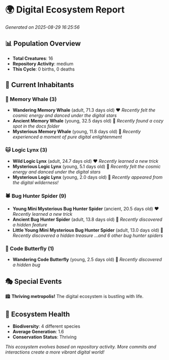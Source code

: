 # 🌍 Digital Ecosystem Report
*Generated on 2025-08-29 16:25:56*

## 📊 Population Overview
- **Total Creatures**: 16
- **Repository Activity**: medium
- **This Cycle**: 0 births, 0 deaths

## 👥 Current Inhabitants

### 🐋 Memory Whale (3)
- **Wandering Memory Whale** (adult, 71.3 days old) ❤️
  *Recently felt the cosmic energy and danced under the digital stars*
- **Ancient Memory Whale** (young, 32.5 days old) 💛
  *Recently found a cozy spot in the docs folder*
- **Mysterious Memory Whale** (young, 11.8 days old) 💚
  *Recently experienced a moment of pure digital enlightenment*

### 🐱 Logic Lynx (3)
- **Wild Logic Lynx** (adult, 24.7 days old) ❤️
  *Recently learned a new trick*
- **Mysterious Logic Lynx** (young, 5.1 days old) 💚
  *Recently felt the cosmic energy and danced under the digital stars*
- **Mysterious Logic Lynx** (young, 2.0 days old) 💚
  *Recently appeared from the digital wilderness!*

### 🕷️ Bug Hunter Spider (9)
- **Young Mini Mysterious Bug Hunter Spider** (ancient, 20.5 days old) ❤️
  *Recently learned a new trick*
- **Ancient Bug Hunter Spider** (adult, 13.8 days old) 💚
  *Recently discovered a hidden feature*
- **Little Young Mini Mysterious Bug Hunter Spider** (adult, 13.0 days old) 💚
  *Recently discovered a hidden treasure*
  *...and 6 other bug hunter spiders*

### 🦋 Code Butterfly (1)
- **Wandering Code Butterfly** (young, 2.5 days old) 💚
  *Recently discovered a hidden bug*

## 🎭 Special Events

🏙️ **Thriving metropolis!** The digital ecosystem is bustling with life.

## 🔬 Ecosystem Health
- **Biodiversity**: 4 different species
- **Average Generation**: 1.6
- **Conservation Status**: Thriving

*This ecosystem evolves based on repository activity. More commits and interactions create a more vibrant digital world!*